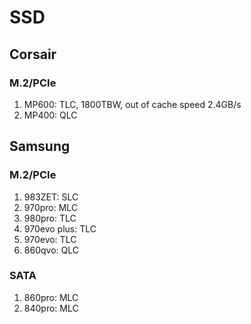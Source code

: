 # SSD #
## Corsair ##
### M.2/PCIe ###
1. MP600: TLC, 1800TBW, out of cache speed 2.4GB/s
2. MP400: QLC

## Samsung ##
### M.2/PCIe ###
1. 983ZET: SLC
2. 970pro: MLC
3. 980pro: TLC
4. 970evo plus: TLC
5. 970evo: TLC
6. 860qvo: QLC

### SATA ###
1. 860pro: MLC
2. 840pro: MLC
